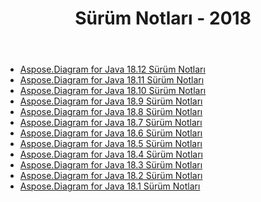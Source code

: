 ﻿---
title: Sürüm Notları - 2018
type: docs
weight: 30
url: /tr/java/release-notes-2018/
---
- [Aspose.Diagram for Java 18.12 Sürüm Notları](/diagram/tr/java/aspose-diagram-for-java-18-12-release-notes/)
- [Aspose.Diagram for Java 18.11 Sürüm Notları](/diagram/tr/java/aspose-diagram-for-java-18-11-release-notes/)
- [Aspose.Diagram for Java 18.10 Sürüm Notları](/diagram/tr/java/aspose-diagram-for-java-18-10-release-notes/)
- [Aspose.Diagram for Java 18.9 Sürüm Notları](/diagram/tr/java/aspose-diagram-for-java-18-9-release-notes/)
- [Aspose.Diagram for Java 18.8 Sürüm Notları](/diagram/tr/java/aspose-diagram-for-java-18-8-release-notes/)
- [Aspose.Diagram for Java 18.7 Sürüm Notları](/diagram/tr/java/aspose-diagram-for-java-18-7-release-notes/)
- [Aspose.Diagram for Java 18.6 Sürüm Notları](/diagram/tr/java/aspose-diagram-for-java-18-6-release-notes/)
- [Aspose.Diagram for Java 18.5 Sürüm Notları](/diagram/tr/java/aspose-diagram-for-java-18-5-release-notes/)
- [Aspose.Diagram for Java 18.4 Sürüm Notları](/diagram/tr/java/aspose-diagram-for-java-18-4-release-notes/)
- [Aspose.Diagram for Java 18.3 Sürüm Notları](/diagram/tr/java/aspose-diagram-for-java-18-3-release-notes/)
- [Aspose.Diagram for Java 18.2 Sürüm Notları](/diagram/tr/java/aspose-diagram-for-java-18-2-release-notes/)
- [Aspose.Diagram for Java 18.1 Sürüm Notları](/diagram/tr/java/aspose-diagram-for-java-18-1-release-notes/)
